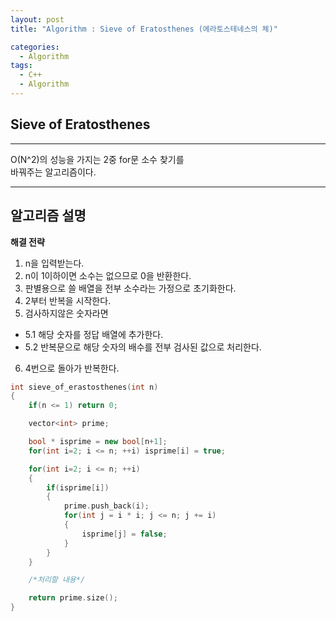 ```yaml
---
layout: post
title: "Algorithm : Sieve of Eratosthenes (에라토스테네스의 체)"

categories:
  - Algorithm
tags:
  - C++
  - Algorithm
---
```


## Sieve of Eratosthenes  
---  
O(N^2)의 성능을 가지는 2중 for문 소수 찾기를  
바꿔주는 알고리즘이다.  
  
***  
   
## 알고리즘 설명  
   
__해결 전략__  
  
1. n을 입력받는다.  
2. n이 1이하이면 소수는 없으므로 0을 반환한다.  
3. 판별용으로 쓸 배열을 전부 소수라는 가정으로 초기화한다.  
4. 2부터 반복을 시작한다.  
5. 검사하지않은 숫자라면  
- 5.1 해당 숫자를 정답 배열에 추가한다.  
- 5.2 반복문으로 해당 숫자의 배수를 전부 검사된 값으로 처리한다.  
6. 4번으로 돌아가 반복한다.  
    
``` c++
int sieve_of_erastosthenes(int n)
{
    if(n <= 1) return 0;

    vector<int> prime; 

    bool * isprime = new bool[n+1];
    for(int i=2; i <= n; ++i) isprime[i] = true;

    for(int i=2; i <= n; ++i)
    {
        if(isprime[i])
        {
            prime.push_back(i);
            for(int j = i * i; j <= n; j += i)
            {
                isprime[j] = false;
            }
        }
    }

    /*처리할 내용*/

    return prime.size();
}
```


